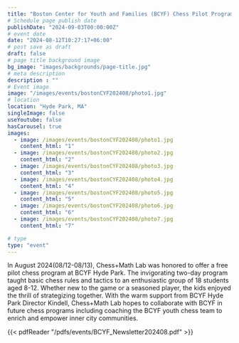 ```yaml
---
title: "Boston Center for Youth and Families (BCYF) Chess Pilot Program At Hyde Park in August 2024"
# Schedule page publish date
publishDate: "2024-09-03T00:00:00Z"
# event date
date: "2024-08-12T10:27:17+06:00"
# post save as draft
draft: false
# page title background image
bg_image: "images/backgrounds/page-title.jpg"
# meta description
description : ""
# Event image
image: "/images/events/bostonCYF202408/photo1.jpg"
# location
location: "Hyde Park, MA"
singleImage: false
useYoutube: false
hasCarousel: true
images: 
  - image: /images/events/bostonCYF202408/photo1.jpg
    content_html: "1"
  - image: /images/events/bostonCYF202408/photo2.jpg
    content_html: "2"
  - image: /images/events/bostonCYF202408/photo3.jpg
    content_html: "3"
  - image: /images/events/bostonCYF202408/photo4.jpg
    content_html: "4"
  - image: /images/events/bostonCYF202408/photo5.jpg
    content_html: "5"
  - image: /images/events/bostonCYF202408/photo6.jpg
    content_html: "6"
  - image: /images/events/bostonCYF202408/photo7.jpg
    content_html: "7"

# type
type: "event"
---
```


In August 2024(08/12-08/13), Chess+Math Lab was honored to offer a free pilot chess program at BCYF Hyde Park. The invigorating two-day program taught basic chess rules and tactics to an enthusiastic group of 18 students aged 8-12.  Whether new to the game or a seasoned player, the kids enjoyed the thrill of strategizing together. With the warm support from BCYF Hyde Park Director Kindell, Chess+Math Lab hopes to collaborate with BCYF in future chess programs including coaching the BCYF youth chess team to enrich and empower inner city communities. 

{{< pdfReader "/pdfs/events/BCYF_Newsletter202408.pdf" >}}
